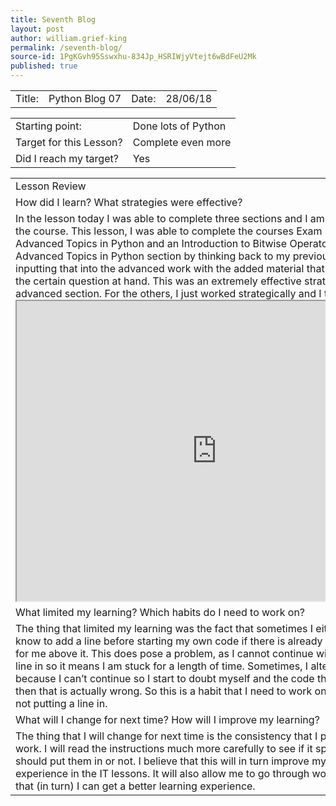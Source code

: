 ```yaml
---
title: Seventh Blog
layout: post
author: william.grief-king
permalink: /seventh-blog/
source-id: 1PgKGvh95Sswxhu-834Jp_HSRIWjyVtejt6wBdFeU2Mk
published: true
---
```

<table>
  <tr>
    <td>Title:</td>
    <td>Python Blog 07</td>
    <td>Date:</td>
    <td>28/06/18</td>
  </tr>
</table>


<table>
  <tr>
    <td>Starting point:</td>
    <td>Done lots of Python</td>
  </tr>
  <tr>
    <td>Target for this Lesson?</td>
    <td>Complete even more</td>
  </tr>
  <tr>
    <td>Did I reach my target? 
</td>
    <td>Yes</td>
  </tr>
</table>


<table>
  <tr>
    <td>Lesson Review</td>
  </tr>
  <tr>
    <td>How did I learn? What strategies were effective? </td>
  </tr>
  <tr>
    <td>In the lesson today I was able to complete three sections and I am now 85% through the course. This lesson, I was able to complete the courses Exam Statistics, Advanced Topics in Python and an Introduction to Bitwise Operators. I learnt in the Advanced Topics in Python section by thinking back to my previous work and just inputting that into the advanced work with the added material that was required for the certain question at hand. This was an extremely effective strategy for the advanced section. For the others, I just worked strategically and I think it paid off. 
    <iframe src="https://drive.google.com/file/d/17_akbu7WGrxOi3RTUpWoOxpJOucmKMFt/preview" width="640" height="480"></iframe> </td>
  </tr>
  <tr>
    <td>What limited my learning? Which habits do I need to work on? </td>
  </tr>
  <tr>
    <td>The thing that limited my learning was the fact that sometimes I either forget or don't know to add a line before starting my own code if there is already code ready there for me above it. This does pose a problem, as I cannot continue without putting the line in so it means I am stuck for a length of time. Sometimes, I alter the code because I can’t continue so I start to doubt myself and the code that I’ve put in, and then that is actually wrong. So this is a habit that I need to work on, putting a line in or not putting a line in. </td>
  </tr>
  <tr>
    <td>What will I change for next time? How will I improve my learning?</td>
  </tr>
  <tr>
    <td>The thing that I will change for next time is the consistency that I put the lines into my work. I will read the instructions much more carefully to see if it specifies whether I should put them in or not. I believe that this will in turn improve my learning experience in the IT lessons. It will also allow me to go through work much faster so that (in turn) I can get a better learning experience. </td>
  </tr>
</table>



